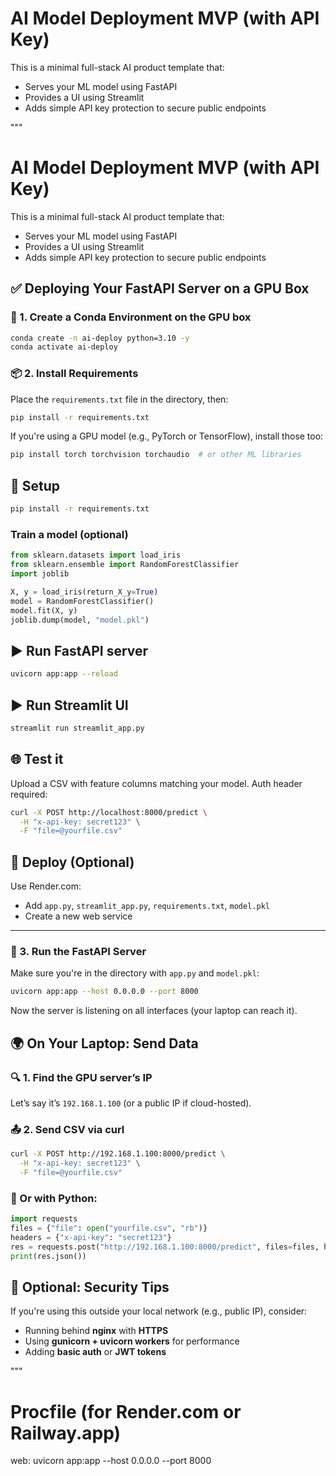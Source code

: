 # AI Model Deployment MVP (with API Key)

This is a minimal full-stack AI product template that:
- Serves your ML model using FastAPI
- Provides a UI using Streamlit
- Adds simple API key protection to secure public endpoints

"""
# AI Model Deployment MVP (with API Key)

This is a minimal full-stack AI product template that:
- Serves your ML model using FastAPI
- Provides a UI using Streamlit
- Adds simple API key protection to secure public endpoints

## ✅ Deploying Your FastAPI Server on a GPU Box

### 🧱 1. Create a Conda Environment on the GPU box
```bash
conda create -n ai-deploy python=3.10 -y
conda activate ai-deploy
```

### 📦 2. Install Requirements
Place the `requirements.txt` file in the directory, then:
```bash
pip install -r requirements.txt
```
If you're using a GPU model (e.g., PyTorch or TensorFlow), install those too:
```bash
pip install torch torchvision torchaudio  # or other ML libraries
```

## 🔧 Setup

```bash
pip install -r requirements.txt
```

### Train a model (optional)
```python
from sklearn.datasets import load_iris
from sklearn.ensemble import RandomForestClassifier
import joblib

X, y = load_iris(return_X_y=True)
model = RandomForestClassifier()
model.fit(X, y)
joblib.dump(model, "model.pkl")
```

## ▶️ Run FastAPI server
```bash
uvicorn app:app --reload
```

## ▶️ Run Streamlit UI
```bash
streamlit run streamlit_app.py
```

## 🌐 Test it
Upload a CSV with feature columns matching your model. Auth header required:
```bash
curl -X POST http://localhost:8000/predict \
  -H "x-api-key: secret123" \
  -F "file=@yourfile.csv"
```

## 🚀 Deploy (Optional)
Use Render.com:
- Add `app.py`, `streamlit_app.py`, `requirements.txt`, `model.pkl`
- Create a new web service

---




### 🚀 3. Run the FastAPI Server
Make sure you're in the directory with `app.py` and `model.pkl`:
```bash
uvicorn app:app --host 0.0.0.0 --port 8000
```
Now the server is listening on all interfaces (your laptop can reach it).

## 🌍 On Your Laptop: Send Data

### 🔍 1. Find the GPU server’s IP
Let’s say it’s `192.168.1.100` (or a public IP if cloud-hosted).

### 📤 2. Send CSV via curl
```bash
curl -X POST http://192.168.1.100:8000/predict \
  -H "x-api-key: secret123" \
  -F "file=@yourfile.csv"
```

### 🐍 Or with Python:
```python
import requests
files = {"file": open("yourfile.csv", "rb")}
headers = {"x-api-key": "secret123"}
res = requests.post("http://192.168.1.100:8000/predict", files=files, headers=headers)
print(res.json())
```

## 🔐 Optional: Security Tips
If you're using this outside your local network (e.g., public IP), consider:
- Running behind **nginx** with **HTTPS**
- Using **gunicorn + uvicorn workers** for performance
- Adding **basic auth** or **JWT tokens**

"""

# Procfile (for Render.com or Railway.app)
web: uvicorn app:app --host 0.0.0.0 --port 8000

